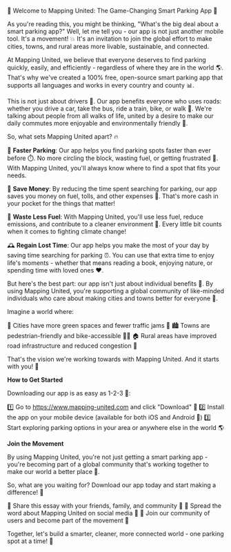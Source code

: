 🎉 Welcome to Mapping United: The Game-Changing Smart Parking App 🚀

As you're reading this, you might be thinking, "What's the big deal about a smart parking app?" Well, let me tell you - our app is not just another mobile tool. It's a movement! 💥 It's an invitation to join the global effort to make cities, towns, and rural areas more livable, sustainable, and connected.

At Mapping United, we believe that everyone deserves to find parking quickly, easily, and efficiently - regardless of where they are in the world 🌎. That's why we've created a 100% free, open-source smart parking app that supports all languages and works in every country and county 📊.

This is not just about drivers 💨. Our app benefits everyone who uses roads: whether you drive a car, take the bus, ride a train, bike, or walk 👣. We're talking about people from all walks of life, united by a desire to make our daily commutes more enjoyable and environmentally friendly 🌟.

So, what sets Mapping United apart? 🔥

🔴 **Faster Parking**: Our app helps you find parking spots faster than ever before ⏱️. No more circling the block, wasting fuel, or getting frustrated 😤. With Mapping United, you'll always know where to find a spot that fits your needs.

💸 **Save Money**: By reducing the time spent searching for parking, our app saves you money on fuel, tolls, and other expenses 💸. That's more cash in your pocket for the things that matter!

🌟 **Waste Less Fuel**: With Mapping United, you'll use less fuel, reduce emissions, and contribute to a cleaner environment 🌟. Every little bit counts when it comes to fighting climate change!

🕰️ **Regain Lost Time**: Our app helps you make the most of your day by saving time searching for parking ⏰. You can use that extra time to enjoy life's moments - whether that means reading a book, enjoying nature, or spending time with loved ones ❤️.

But here's the best part: our app isn't just about individual benefits 🤝. By using Mapping United, you're supporting a global community of like-minded individuals who care about making cities and towns better for everyone 👫.

Imagine a world where:

🌆 Cities have more green spaces and fewer traffic jams 🚨
🏙️ Towns are pedestrian-friendly and bike-accessible 🚴‍♀️
🏠 Rural areas have improved road infrastructure and reduced congestion 🚗

That's the vision we're working towards with Mapping United. And it starts with you! 🎉

**How to Get Started**

Downloading our app is as easy as 1-2-3 👀:

1️⃣ Go to https://www.mapping-united.com and click "Download" 🔽
2️⃣ Install the app on your mobile device (available for both iOS and Android 📱)
3️⃣ Start exploring parking options in your area or anywhere else in the world 🌎

**Join the Movement**

By using Mapping United, you're not just getting a smart parking app - you're becoming part of a global community that's working together to make our world a better place 💖.

So, what are you waiting for? Download our app today and start making a difference! 🔴

📲 Share this essay with your friends, family, and community 👫
💬 Spread the word about Mapping United on social media 📱
👥 Join our community of users and become part of the movement 💪

Together, let's build a smarter, cleaner, more connected world - one parking spot at a time! 🌟